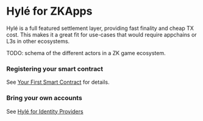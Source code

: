 # Hylé for ZKApps

Hylé is a full featured settlement layer, providing fast finality and cheap TX cost. This makes it a great fit for use-cases that would require appchains or L3s in other ecosystems.

TODO: schema of the different actors in a ZK game ecosystem.

### Registering your smart contract

See [Your First Smart Contract](your-first-smart-contract.md) for details.

### Bring your own accounts

See [Hylé for Identity Providers](for-identity-providers.md)
